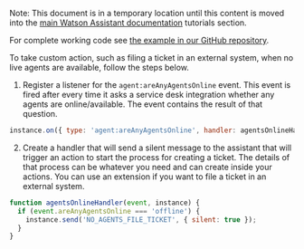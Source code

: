 Note: This document is in a temporary location until this content is moved into the [main Watson Assistant documentation](https://cloud.ibm.com/docs/watson-assistant?topic=watson-assistant-web-chat-overview) tutorials section.

For complete working code see [the example in our GitHub repository](https://github.com/watson-developer-cloud/assistant-toolkit/tree/master/integrations/webchat/examples/agents-unavailable).

To take custom action, such as filing a ticket in an external system, when no live agents are available, follow the steps below.

1. Register a listener for the `agent:areAnyAgentsOnline` event. This event is fired after every time it asks a service desk integration whether any agents are online/available. The event contains the result of that question.
```javascript
instance.on({ type: 'agent:areAnyAgentsOnline', handler: agentsOnlineHandler });
```

2. Create a handler that will send a silent message to the assistant that will trigger an action to start the process for creating a ticket. The details of that process can be whatever you need and can create inside your actions. You can use an extension if you want to file a ticket in an external system.
```javascript
function agentsOnlineHandler(event, instance) {
  if (event.areAnyAgentsOnline === 'offline') {
    instance.send('NO_AGENTS_FILE_TICKET', { silent: true });
  }
}
```
